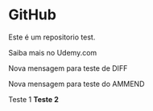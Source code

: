 # GitHub
Este é um repositorio test.

Saiba mais no Udemy.com

Nova mensagem para teste de DIFF

Nova mensagem para teste do AMMEND

Teste 1
**Teste 2**
